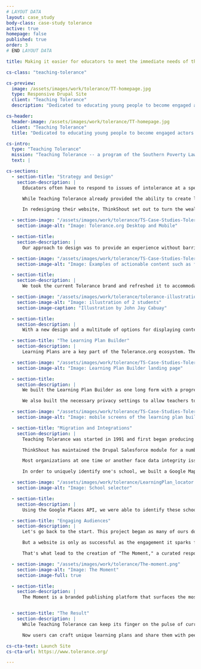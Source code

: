 ```yaml
---
# LAYOUT DATA
layout: case_study
body-class: case-study tolerance
active: true
homepage: false
published: true
order: 3
# END LAYOUT DATA

title: Making it easier for educators to meet the immediate needs of their students.

cs-class: "teaching-tolerance"

cs-preview:
  image: /assets/images/work/tolerance/TT-homepage.jpg
  type: Responsive Drupal Site
  client: "Teaching Tolerance"
  description: "Dedicated to educating young people to become engaged actors in a diverse democracy."

cs-header:
  header-image: /assets/images/work/tolerance/TT-homepage.jpg
  client: "Teaching Tolerance"
  title: "Dedicated to educating young people to become engaged actors in a diverse democracy."

cs-intro:
  type: "Teaching Tolerance"
  mission: "Teaching Tolerance -- a program of the Southern Poverty Law Center -- is committed to providing educators with a multitude of resources and activities that will help foster a kind and inclusive school climate."
  text: |

cs-sections:
  - section-title: "Strategy and Design"
    section-description: |
      Educators often have to respond to issues of intolerance at a speed and scale that can be incredibly challenging. News travels quickly, students form opinions and harbor fears, and teachers can feel isolated when trying to make sense of these issues for themselves and their students.

      While Teaching Tolerance already provided the ability to create learning plans around certain themes, they needed their tools to evolve. The world was moving at a pace that their present systems could not address. They needed something that would enable rapid generation and dissemination of new materials, while also surfacing valuable content from the past that has renewed importance.

      In redesigning their website, ThinkShout set out to turn the wealth of articles and resources Tolerance had into teachable materials, and did so by creating a guided Learning Plan Builder that makes all content classroom-ready.  Tolerance grants free access to thousands of resources -- from video to essays to proven teaching strategies -- and everything within that catalogue is now actionable.

  - section-image: "/assets/images/work/tolerance/TS-Case-Studies-Tolerance-Bullying-Bias-1.png"
    section-image-alt: "Image: Tolerance.org Desktop and Mobile"

  - section-title:
    section-description: |
      Our approach to design was to provide an experience without barriers. Regardless of whether a user is on their phone while taking the train to work or on their desktop at home, they should be able to easily access all resources as well as use them to build learning plans using the step-by-step process we built. We wanted a streamlined experience, with everything from magazine articles, lessons, texts, and professional development materials to be easily digestible, searchable, and most importantly, offer the ability for users to build a plan off of them on the fly.

  - section-image: "/assets/images/work/tolerance/TS-Case-Studies-Tolerance-Actionable-Content-1.png"
    section-image-alt: "Image: Examples of actionable content such as featured articles with a 'Teach This' button that adds content directly to your learning plan."

  - section-title:
    section-description: |
      We took the current Tolerance brand and refreshed it to accommodate a modern, content-rich site. While sticking with their current brand's foundation, we explored colors and typography treatments that would allow for a design that supports (rather than overshadows) the robust content offered. Tolerance also has a beautiful, vast library of photography, and are continually creating timely and engaging illustration. Those elements drive the core visuals of the site.

  - section-image: "/assets/images/work/tolerance/tolerance-illustrations-john-jay-cabuay.jpg"
    section-image-alt: "Image: illustration of 2 students"
    section-image-caption: "Illustration by John Jay Cabuay"

  - section-title:
    section-description: |
      With a new design and a multitude of options for displaying content types, we created a detailed a style guide that specified the desired interactions that would take place on the pages of Tolerance.org. This truly set the team up for success in the next phase, implementation.

  - section-title: "The Learning Plan Builder"
    section-description: |
      Learning Plans are a key part of the Tolerance.org ecosystem. They are the bridge between a stagnant piece of content on the site and the classroom. They allow teachers to start with a foundational Text or Article written by Teaching Tolerance, and tailor the presentation of the ideas within the article to their students' grade level, topics, and social justice domains.

  - section-image: "/assets/images/work/tolerance/TS-Case-Studies-Tolerance-Learning-Plan-Builder-Mobile-Desktop.png"
    section-image-alt: "Image: Learning Plan Builder landing page"

  - section-title:
    section-description: |
      We built the Learning Plan Builder as one long form with a progress bar to allow a teacher to quickly move through the creation process. Content is dynamically added via AJAX requests when selections are made, and teachers can add these texts, strategies, and tasks to their Learning Plan.

      We also built the necessary privacy settings to allow teachers to work on a Learning Plan as a draft until they're ready to publish and share it with the world (where it will appear in the Learning Plan index on the site). Teachers can also share a plan with their colleagues or copy an existing plan as a starting point.

  - section-image: "/assets/images/work/tolerance/TS-Case-Studies-Tolerance-Learning-Plan-Mobile-Screens.png"
    section-image-alt: "Image: mobile screens of the learning plan builder"

  - section-title: "Migration and Integrations"
    section-description: |
      Teaching Tolerance was started in 1991 and first began producing content for teachers through their award winning Teaching Tolerance Magazine and films about the modern civil rights movement. Tolerance's online presence was quick to follow and produced a vast amount of content they needed migrated to the new site. ThinkShout took on the challenge of migrating this huge amount of content from two older Drupal 6 and 7 sites into one new Drupal 8 site, while mapping to a new site architecture at the same time.

      ThinkShout has maintained the Drupal Salesforce module for a number of years, but this was our first Drupal 8 Salesforce integration, and probably one of the first anywhere. Although the Drupal 8 Salesforce [module](https://www.drupal.org/project/salesforce) is still in active development, we contributed a lot of code to make it production-ready for Tolerance. We use RedHen Contacts & Orgs on Tolerance.org to map to Salesforce objects and sync data bi-directionally. Tolerance can now use Salesforce to manage their large user base and the schools and organizations they are connected to.

      Most organizations at one time or another face data integrity issues. It was certainly true of Teaching Tolerance, particularly when it came to the schools teachers are connected to. Two individuals might use slightly different names or spellings for the same institution ("Thomas Jefferson HS" vs "Thomas Jefferson High School" for example). This makes it especially challenging to match up in a database and would generate multiple duplicates.

      In order to uniquely identify one's school, we built a Google Maps based search/selection tool for users to input their school and attach to their profile.

  - section-image: "/assets/images/work/tolerance/LearningPlan_locator.jpg"
    section-image-alt: "Image: School selector"

  - section-title:
    section-description: |
      Using the Google Places API, we were able to identify these schools, allowing for clean differentiation and preventing duplication in the backend, all while providing an intuitive, quick, and unobtrusive user interface. We built this tool with code adapted from Google Places documentation, Redhen Orgs, Entity Reference fields, and custom code.

  - section-title: "Engaging Audiences"
    section-description: |
      Let's go back to the start. This project began as many of ours do at ThinkShout: by addressing the needs of the user and providing them with something valuable to make their life easier. That is certainly true in the case of Teaching Tolerance. We set out to make it easier for educators to locate resources that would cultivate empathy in their classrooms and grant students the ability to view the world from multiple perspectives.

      But a website is only as successful as the engagement it sparks from its users. We knew based on our discovery work and research with the Tolerance team that educators struggle to keep up with the pace of the world in which we live, all the while ensuring that they meet the standards of their local school districts.

      That's what lead to the creation of "The Moment," a curated response to anything happening in the news.

  - section-image: "/assets/images/work/tolerance/The-moment.png"
    section-image-alt: "Image: The Moment"
    section-image-full: true

  - section-title:
    section-description: |
      The Moment is a branded publishing platform that surfaces the most important content in response to cultural events. Whether the content is from five years ago or five hours, users get the best that Teaching Tolerance has to offer. And, by linking this content up to the organization's email communication strategy, we ensure that teachers get the materials in their inbox before they know they need it. Now when educators subscribe to this list, they can create first-class lessons in a timely manner, send them via email and social, and create a real sense of community in the classrooms across the country.


  - section-title: "The Result"
    section-description: |
      While Teaching Tolerance can keep its finger on the pulse of current events and cultural moments, it's impossible to predict what every individual educator will need in their local communities. Providing these materials free of charge in an extensive library opens up endless possibilities for all educators.

      Now users can craft unique learning plans and share them with peers in their own schools or across the country. Over time, as the online community grows, we hope to build more social tools for teachers to share, comment on, and learn from each other's work, work that ultimately fosters a more inclusive and kind environment in our schools.

cs-cta-text: Launch Site
cs-cta-url: https://www.tolerance.org/

---
```

